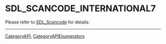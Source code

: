 # SDL_SCANCODE_INTERNATIONAL7

Please refer to [SDL_Scancode](SDL_Scancode) for details.

----
[CategoryAPI](CategoryAPI), [CategoryAPIEnumerators](CategoryAPIEnumerators)

